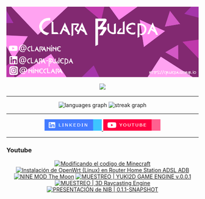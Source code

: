 ![](assets/20231101_134806_Github-Poster.png)
<div align="center">

<img src="https://profile-counter.glitch.me/CBujeda/count.svg?"  />

</div>
<hr>
<div align="center">
 <!-- <img src="https://github-readme-stats.vercel.app/api?username=CBujeda&hide_title=false&hide_rank=false&show_icons=true&include_all_commits=true&count_private=true&disable_animations=false&theme=dracula&locale=es&hide_border=true&order=1" height="150" alt="stats graph" />-->
  <img src="https://github-readme-stats.vercel.app/api/top-langs?username=CBujeda&locale=es&hide_title=false&layout=compact&card_width=320&langs_count=100&theme=dracula&hide_border=true&order=2" height="150" alt="languages graph" />
  <img src="https://streak-stats.demolab.com?user=CBujeda&locale=es&mode=daily&theme=dracula&hide_border=true&border_radius=5&date_format=j/n[/Y]&order=3" height="150" alt="streak graph"  />
</div>

<hr>

<div align="center" style="margin-top:10px">
  <a href="https://es.linkedin.com/in/clara-bujeda" target="_blank">
    <img src="./assets/badge-linkedin.png" width="150" height="30" alt="linkedin logo"  />
  </a>
  <a href="https://youtube.com/@clarabujeda" target="_blank">
    <img src="./assets/badge-youtube.png" width="150" height="30" alt="youtube logo"  />
  </a>
</div>
<hr>
<div>
<h3> Youtube </h3>
</div>
<div align="center">
<!--NONE-->

 
<!-- BEGIN YOUTUBE-CARDS -->
[![Modificando el codigo de Minecraft](https://ytcards.demolab.com/?id=6G672SSUPRM&title=Modificando+el+codigo+de+Minecraft&lang=en&timestamp=1714213984&background_color=%230d1117&title_color=%23ffffff&stats_color=%23dedede&max_title_lines=1&width=250&border_radius=5 "Modificando el codigo de Minecraft")](https://www.youtube.com/watch?v=6G672SSUPRM)
[![Instalación de OpenWrt (Linux) en Router Home Station ADSL ADB](https://ytcards.demolab.com/?id=cymXcuBvoGY&title=Instalaci%C3%B3n+de+OpenWrt+%28Linux%29+en+Router+Home+Station+ADSL+ADB&lang=en&timestamp=1711554734&background_color=%230d1117&title_color=%23ffffff&stats_color=%23dedede&max_title_lines=1&width=250&border_radius=5 "Instalación de OpenWrt (Linux) en Router Home Station ADSL ADB")](https://www.youtube.com/watch?v=cymXcuBvoGY)
[![NINE MOD The Moon](https://ytcards.demolab.com/?id=t67p5K9XJ84&title=NINE+MOD+The+Moon&lang=en&timestamp=1703438109&background_color=%230d1117&title_color=%23ffffff&stats_color=%23dedede&max_title_lines=1&width=250&border_radius=5 "NINE MOD The Moon")](https://www.youtube.com/watch?v=t67p5K9XJ84)
[![MUESTREO | YUKI2D GAME ENGINE v.0.0.1](https://ytcards.demolab.com/?id=ocNMSXupkqQ&title=MUESTREO+%7C+YUKI2D+GAME+ENGINE+v.0.0.1&lang=en&timestamp=1703435994&background_color=%230d1117&title_color=%23ffffff&stats_color=%23dedede&max_title_lines=1&width=250&border_radius=5 "MUESTREO | YUKI2D GAME ENGINE v.0.0.1")](https://www.youtube.com/watch?v=ocNMSXupkqQ)
[![MUESTREO | 3D Raycasting Engine](https://ytcards.demolab.com/?id=98bKTsy7KYE&title=MUESTREO+%7C+3D+Raycasting+Engine&lang=en&timestamp=1703426952&background_color=%230d1117&title_color=%23ffffff&stats_color=%23dedede&max_title_lines=1&width=250&border_radius=5 "MUESTREO | 3D Raycasting Engine")](https://www.youtube.com/watch?v=98bKTsy7KYE)
[![PRESENTACIÓN de NIB | 0.1.1-SNAPSHOT](https://ytcards.demolab.com/?id=Y_xt8C6RU9Q&title=PRESENTACI%C3%93N+de+NIB+%7C+0.1.1-SNAPSHOT&lang=en&timestamp=1687167436&background_color=%230d1117&title_color=%23ffffff&stats_color=%23dedede&max_title_lines=1&width=250&border_radius=5 "PRESENTACIÓN de NIB | 0.1.1-SNAPSHOT")](https://www.youtube.com/watch?v=Y_xt8C6RU9Q)
<!-- END YOUTUBE-CARDS -->



<!--NONE-->
</div>
